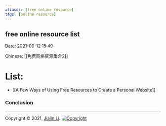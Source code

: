 ```yaml
---
aliases: [free online resource]
tags: [online resource]
---
```

## free online resource list
Date:  2021-09-12 15:49

Chinese: [[免费网络资源集合2]]

# List:
- [[A Few Ways of Using Free Resources to Create a Personal Website]]





### Conclusion


---
Copyright © 2021, [Jialin Li](https://github.com/keyskull).  [![Copyright](https://i.creativecommons.org/l/by-nc/4.0/80x15.png)](/LICENSE)